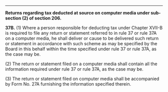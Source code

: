 ****

**Returns regarding tax deducted at source on computer media under sub-section (2) of section 206.**

**37B.** (1) Where a person responsible for deducting tax under Chapter XVII-B is required to file any return or statement referred to in rule 37 or rule 37A on a computer media, he shall deliver or cause to be delivered such return or statement in accordance with such scheme as may be specified by the Board in this behalf within the time specified under rule 37 or rule 37A, as the case may be.

(2) The return or statement filed on a computer media shall contain all the information required under rule 37 or rule 37A, as the case may be.

(3) The return or statement filed on computer media shall be accompanied by Form No. 27A furnishing the information specified therein.